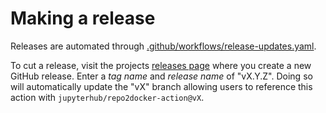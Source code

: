 # Making a release

Releases are automated through
[.github/workflows/release-updates.yaml](https://github.com/jupyterhub/repo2docker-action/blob/HEAD/.github/workflows/release-updates.yaml).

To cut a release, visit the projects [releases
page](https://github.com/jupyterhub/repo2docker-action/releases) where
you create a new GitHub release. Enter a _tag name_ and _release name_ of
"vX.Y.Z". Doing so will automatically update the "vX" branch allowing users to
reference this action with `jupyterhub/repo2docker-action@vX`.
